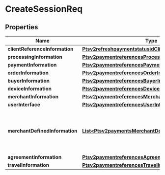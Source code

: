 
# CreateSessionReq

## Properties
Name | Type | Description | Notes
------------ | ------------- | ------------- | -------------
**clientReferenceInformation** | [**Ptsv2refreshpaymentstatusidClientReferenceInformation**](Ptsv2refreshpaymentstatusidClientReferenceInformation.md) |  |  [optional]
**processingInformation** | [**Ptsv2paymentreferencesProcessingInformation**](Ptsv2paymentreferencesProcessingInformation.md) |  |  [optional]
**paymentInformation** | [**Ptsv2paymentreferencesPaymentInformation**](Ptsv2paymentreferencesPaymentInformation.md) |  |  [optional]
**orderInformation** | [**Ptsv2paymentreferencesOrderInformation**](Ptsv2paymentreferencesOrderInformation.md) |  |  [optional]
**buyerInformation** | [**Ptsv2paymentreferencesBuyerInformation**](Ptsv2paymentreferencesBuyerInformation.md) |  |  [optional]
**deviceInformation** | [**Ptsv2paymentreferencesDeviceInformation**](Ptsv2paymentreferencesDeviceInformation.md) |  |  [optional]
**merchantInformation** | [**Ptsv2paymentreferencesMerchantInformation**](Ptsv2paymentreferencesMerchantInformation.md) |  |  [optional]
**userInterface** | [**Ptsv2paymentreferencesUserInterface**](Ptsv2paymentreferencesUserInterface.md) |  |  [optional]
**merchantDefinedInformation** | [**List&lt;Ptsv2paymentsMerchantDefinedInformation&gt;**](Ptsv2paymentsMerchantDefinedInformation.md) | The object containing the custom data that the merchant defines.  |  [optional]
**agreementInformation** | [**Ptsv2paymentreferencesAgreementInformation**](Ptsv2paymentreferencesAgreementInformation.md) |  |  [optional]
**travelInformation** | [**Ptsv2paymentreferencesTravelInformation**](Ptsv2paymentreferencesTravelInformation.md) |  |  [optional]



